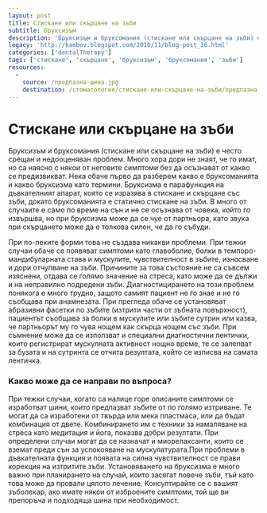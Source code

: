 ```yaml
---
layout: post
title: Стискане или скърцане на зъби
subtitle: Бруксизъм
description: 'Бруксизъм и бруксомания (стискане или скърцане на зъби) е често срещан и недооценяван проблем. Много хора дори не знаят, че го имат, но са наясно с някои от неговите симптоми без да осъзнават от какво се предизвикват. Нека обаче първо да разберем какво е бруксоманията и какво бруксизма като термини. '
legacy: 'http://kambov.blogspot.com/2010/11/blog-post_16.html'
categories: ['dentalTherapy']
tags: ['стискане', 'скърцане', 'бруксизъм', 'бруксомания', 'зъби']
resources:
  -
    source: /предпазна-шина.jpg
    destination: /стоматология/стискане-или-скърцане-на-зъби/предпазна-шина.jpg
---
```

# Стискане или скърцане на зъби

Бруксизъм и бруксомания (стискане или скърцане на зъби) е често срещан и недооценяван проблем. Много хора дори не знаят, че го имат, но са наясно с някои от неговите симптоми без да осъзнават от какво се предизвикват. Нека обаче първо да разберем какво е бруксоманията и какво бруксизма като термини. Бруксизма е парафункция на дъвкателният апарат, която се изразява в стискане и скърцане със зъби, докато бруксоманията е статично стискане на зъби. В много от случаите е само по време на сън и не се осъзнава от човека, който го извършва, но при бруксизма може да се чуе от партньора, като звука при скърцането може да е толкова силен, че да го събуди.

При по-леките форми това не създава никакви проблеми. При тежки случаи обаче се появяват симптоми като главоболие, болки в темпоро-мандибуларната става и мускулите, чувствителност в зъбите, износване и дори отчупване на зъби. Причините за това състояние не са съвсем изяснени, отдава се голямо значение на стреса, като може да се дължи и на неправилно подредени зъби. Диагностицирането на този проблем понякога е много трудно, защото самият пациент не го знае и не го съобщава при анамнезата. При прегледа обаче се установяват абразивни фасетки по зъбите (изтрити части от зъбната повърхност), пациентът съобщава за болки в мускулите или зъбите сутрин или казва, че партньорът му го чува нощем как скърца нощем със зъби. При съмнение може да се използват и специални диагностични лентички, които регистрират мускулната активност нощно време, те се залепват за бузата и на сутринта се отчита резултата, който се изписва на самата лентичка.

### Kакво може да се направи по въпроса? 

При тежки случаи, когато са налице горе описаните симптоми се изработват шини, които предпазват зъбите от по голямо изтриване. Те могат да са изработени от твърда или мека пластмаса, или да бъдат комбинация от двете. Комбинирането им с техники за намаляване на стреса като медитация и йога, показва добри резултати. При определени случаи могат да се назначат и миорелаксанти, които се вземат преди сън за успокояване на мускулатурата.При проблеми в дъвкателната функция и появата на силна чувствителност се прави корекция на изтритите зъби. Установяването на бруксизма е много важно при планирането на случай, които засягат повече зъби, тъй като това може да провали цялото лечение. Консултирайте се с вашият зъболекар, ако имате някои от изброените симптоми, той ще ви препоръча и подходяща шина при необходимост.